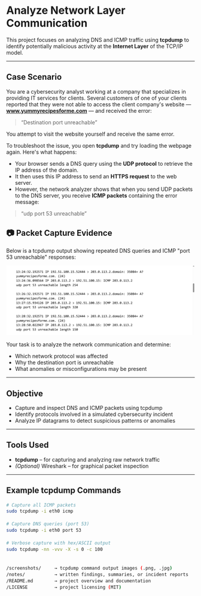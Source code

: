 # Analyze Network Layer Communication

This project focuses on analyzing DNS and ICMP traffic using **tcpdump** to identify potentially malicious activity at the **Internet Layer** of the TCP/IP model.

---

## Case Scenario

You are a cybersecurity analyst working at a company that specializes in providing IT services for clients. Several customers of one of your clients reported that they were not able to access the client company's website — **www.yummyrecipesforme.com** — and received the error:

> “Destination port unreachable”

You attempt to visit the website yourself and receive the same error.

To troubleshoot the issue, you open **tcpdump** and try loading the webpage again. Here's what happens:

- Your browser sends a DNS query using the **UDP protocol** to retrieve the IP address of the domain.
- It then uses this IP address to send an **HTTPS request** to the web server.
- However, the network analyzer shows that when you send UDP packets to the DNS server, you receive **ICMP packets** containing the error message:

> “udp port 53 unreachable”

## 📷 Packet Capture Evidence

Below is a tcpdump output showing repeated DNS queries and ICMP "port 53 unreachable" responses:

![ICMP DNS Unreachable](screenshots/icmp-dns-unreachable-tcpdump.jpg)

Your task is to analyze the network communication and determine:
- Which network protocol was affected
- Why the destination port is unreachable
- What anomalies or misconfigurations may be present

---

## Objective

- Capture and inspect DNS and ICMP packets using tcpdump  
- Identify protocols involved in a simulated cybersecurity incident  
- Analyze IP datagrams to detect suspicious patterns or anomalies

---

## Tools Used

- **tcpdump** – for capturing and analyzing raw network traffic  
- *(Optional)* Wireshark – for graphical packet inspection

---

## Example tcpdump Commands

```bash
# Capture all ICMP packets
sudo tcpdump -i eth0 icmp

# Capture DNS queries (port 53)
sudo tcpdump -i eth0 port 53

# Verbose capture with hex/ASCII output
sudo tcpdump -nn -vvv -X -s 0 -c 100


/screenshots/     → tcpdump command output images (.png, .jpg)
/notes/           → written findings, summaries, or incident reports
/README.md        → project overview and documentation
/LICENSE          → project licensing (MIT)
